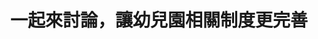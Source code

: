 ---
layout: post
title: "一起來討論，讓幼兒園相關制度更完善"
tags:
id: 15
thumbnail: "/images/post/15/1ucWWIgbXxB4n-6VZXdrsMenPzjfHpakl.jpg"
description: "開放政府第15次協作會議 「公共化幼兒園應在4年內達到1000班之政策目標」"
color: "Yellow"
publish: "true"
departments:
  - "教育部"
cover:
  link: ""
introduction:
  content: "依教育部送交行政院核定的106-109年度「擴大幼兒教保公共化計畫」，未來幾年共會開設1000班的公共化幼兒園，以解決許多家長在工作場所及居家附近找不到平價優質幼兒園的問題。此次的協作會議便要討論此政策的具體運作方式，而除原提案訴求外，會議上還廣泛討論了相關制度與措施。
於會議結束後，教育部承諾將持續鼓勵各地方政府增設公立幼兒園，開設2歲以上至未滿3歲幼兒專班，並依法督導辦理非營利幼兒園及學校財團法人之財務公告及查核機制。針對4年開設1000班幼兒園之計畫，則會透過公共化教保服務列管會議及相關支持輔導機制，協助各地方政府推動，以達成分年政策目標。
"
  image: ""
join:
  type: "提"
  image: "/images/post/15/1_MI3FfTZinB3mn8hIGakyXbfaZr3yx3y.jpg"
embed:
  - type: "mind_map"
    links:
      - "https://miro.com/app/live-embed/o9J_k0KuzSE=/?moveToViewport=-8027,-697,6066,2997"
  - type: "ministry_slide"
    links:
      - "https://issuu.com/pdis.tw/docs/20171011________________.pptx"
  - type: "transcript"
    links:
      - "https://sayit.pdis.nat.gov.tw/2017-07-28-%E9%96%8B%E6%94%BE%E6%94%BF%E5%BA%9C%E8%81%AF%E7%B5%A1%E4%BA%BA%E7%AC%AC%E5%8D%81%E4%BA%94%E6%AC%A1%E5%8D%94%E4%BD%9C%E6%9C%83%E8%AD%B0"
pictures:
---